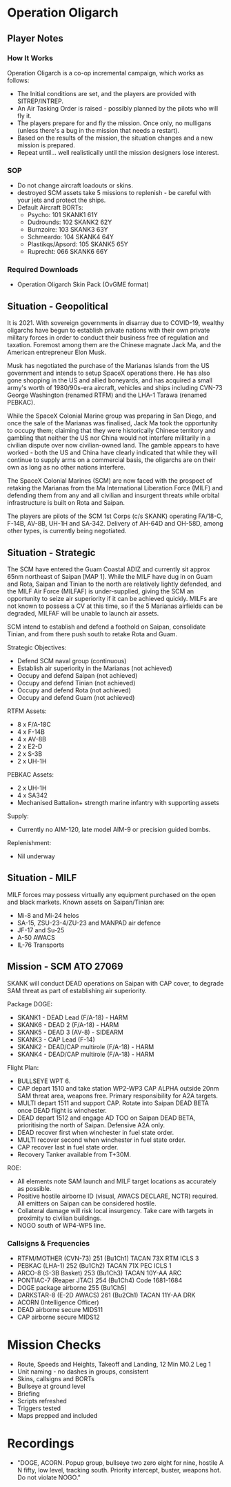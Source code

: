 # Operation Oligarch

## Player Notes

### How It Works

Operation Oligarch is a co-op incremental campaign, which works as follows:

* The Initial conditions are set, and the players are provided with SITREP/INTREP.
* An Air Tasking Order is raised - possibly planned by the pilots who will fly it.
* The players prepare for and fly the mission. Once only, no mulligans (unless there's a bug in the mission that needs a restart).
* Based on the results of the mission, the situation changes and a new mission is prepared.
* Repeat until... well realistically until the mission designers lose interest.

### SOP

* Do not change aircraft loadouts or skins.
* destroyed SCM assets take 5 missions to replenish - be careful with your jets and protect the ships.
* Default Aircraft BORTs:
  * Psycho: 101 SKANK1 61Y
  * Dudrounds: 102 SKANK2 62Y
  * Burnzoire: 103 SKANK3 63Y
  * Schmeardo: 104 SKANK4 64Y
  * Plastikqs/Apsord: 105 SKANK5 65Y
  * Ruprecht: 066 SKANK6 66Y

### Required Downloads

* Operation Oligarch Skin Pack (OvGME format)

## Situation - Geopolitical

It is 2021. With sovereign governments in disarray due to COVID-19, wealthy oligarchs have begun to establish private nations with their own private military forces in order to conduct their business free of regulation and taxation. Foremost among them are the Chinese magnate Jack Ma, and the American entrepreneur Elon Musk.

Musk has negotiated the purchase of the Marianas Islands from the US government and intends to setup SpaceX operations there. He has also gone shopping in the US and allied boneyards, and has acquired a small army's worth of 1980/90s-era aircraft, vehicles and ships including CVN-73 George Washington (renamed RTFM) and the LHA-1 Tarawa (renamed PEBKAC).

While the SpaceX Colonial Marine group was preparing in San Diego, and once the sale of the Marianas was finalised, Jack Ma took the opportunity to occupy them; claiming that they were historically Chinese territory and gambling that neither the US nor China would not interfere militarily in a civilian dispute over now civilian-owned land. The gamble appears to have worked - both the US and China have clearly indicated that while they will continue to supply arms on a commercial basis, the oligarchs are on their own as long as no other nations interfere.

The SpaceX Colonial Marines (SCM) are now faced with the prospect of retaking the Marianas from the Ma International Liberation Force (MILF) and defending them from any and all civilian and insurgent threats while orbital infrastructure is built on Rota and Saipan.

The players are pilots of the SCM 1st Corps (c/s SKANK) operating FA/18-C, F-14B, AV-8B, UH-1H and SA-342.  Delivery of AH-64D and OH-58D, among other types, is currently being negotiated.

## Situation - Strategic

The SCM have entered the Guam Coastal ADIZ and currently sit approx 65nm northeast of Saipan [MAP 1]. While the MILF have dug in on Guam and Rota, Saipan and Tinian to the north are relatively lightly defended, and the MILF Air Force (MILFAF) is under-supplied, giving the SCM an opportunity to seize air superiority if it can be achieved quickly. MILFs are not known to possess a CV at this time, so if the 5 Marianas airfields can be degraded, MILFAF will be unable to launch air assets.

SCM intend to establish and defend a foothold on Saipan, consolidate Tinian, and from there push south to retake Rota and Guam.

Strategic Objectives:

* Defend SCM naval group (continuous)
* Establish air superiority in the Marianas (not achieved)
* Occupy and defend Saipan (not achieved)
* Occupy and defend Tinian (not achieved)
* Occupy and defend Rota (not achieved)
* Occupy and defend Guam (not achieved)

RTFM Assets:

* 8 x F/A-18C
* 4 x F-14B
* 4 x AV-8B
* 2 x E2-D
* 2 x S-3B
* 2 x UH-1H

PEBKAC Assets:

* 2 x UH-1H
* 4 x SA342
* Mechanised Battalion+ strength marine infantry with supporting assets

Supply:
* Currently no AIM-120, late model AIM-9 or precision guided bombs.

Replenishment:

* Nil underway

## Situation - MILF

MILF forces may possess virtually any equipment purchased on the open and black markets. Known assets on Saipan/Tinian are:

* Mi-8 and Mi-24 helos
* SA-15, ZSU-23-4/ZU-23 and MANPAD air defence
* JF-17 and Su-25
* A-50 AWACS
* IL-76 Transports

## Mission - SCM ATO 27069

SKANK will conduct DEAD operations on Saipan with CAP cover, to degrade SAM threat as part of establishing air superiority.

Package DOGE:
* SKANK1 - DEAD Lead (F/A-18) - HARM
* SKANK6 - DEAD 2 (F/A-18) - HARM
* SKANK5 - DEAD 3 (AV-8) - SIDEARM
* SKANK3 - CAP Lead (F-14)
* SKANK2 - DEAD/CAP multirole (F/A-18) - HARM
* SKANK4 - DEAD/CAP multirole (F/A-18) - HARM

Flight Plan:
* BULLSEYE WPT 6.
* CAP depart 1510 and take station WP2-WP3 CAP ALPHA outside 20nm SAM threat area, weapons free. Primary responsibility for A2A targets.
* MULTI depart 1511 and support CAP. Rotate into Saipan DEAD BETA once DEAD flight is winchester.
* DEAD depart 1512 and engage AD TOO on Saipan DEAD BETA, prioritising the north of Saipan. Defensive A2A only.
* DEAD recover first when winchester in fuel state order.
* MULTI recover second when winchester in fuel state order.
* CAP recover last in fuel state order.
* Recovery Tanker available from T+30M.

ROE:
* All elements note SAM launch and MILF target locations as accurately as possible.
* Positive hostile airborne ID (visual, AWACS DECLARE, NCTR) required. All emitters on Saipan can be considered hostile.
* Collateral damage will risk local insurgency. Take care with targets in proximity to civilian buildings.
* NOGO south of WP4-WP5 line.

### Callsigns & Frequencies

* RTFM/MOTHER (CVN-73) 251 (Bu1Ch1) TACAN 73X RTM ICLS 3
* PEBKAC (LHA-1) 252 (Bu1Ch2) TACAN 71X PEC ICLS 1
* ARCO-8 (S-3B Basket) 253 (Bu1Ch3) TACAN 10Y-AA ARC
* PONTIAC-7 (Reaper JTAC) 254 (Bu1Ch4) Code 1681-1684
* DOGE package airborne 255 (Bu1Ch5)
* DARKSTAR-8 (E-2D AWACS) 261 (Bu2Ch1) TACAN 11Y-AA DRK
* ACORN (Intelligence Officer)
* DEAD airborne secure MIDS11
* CAP airborne secure MIDS12

# Mission Checks

* Route, Speeds and Heights, Takeoff and Landing, 12 Min M0.2 Leg 1
* Unit naming - no dashes in groups, consistent
* Skins, callsigns and BORTs
* Bullseye at ground level
* Briefing
* Scripts refreshed
* Triggers tested
* Maps prepped and included

# Recordings

* "DOGE, ACORN. Popup group, bullseye two zero eight for nine, hostile A N fifty, low level, tracking south. Priority intercept, buster, weapons hot. Do not violate NOGO."
